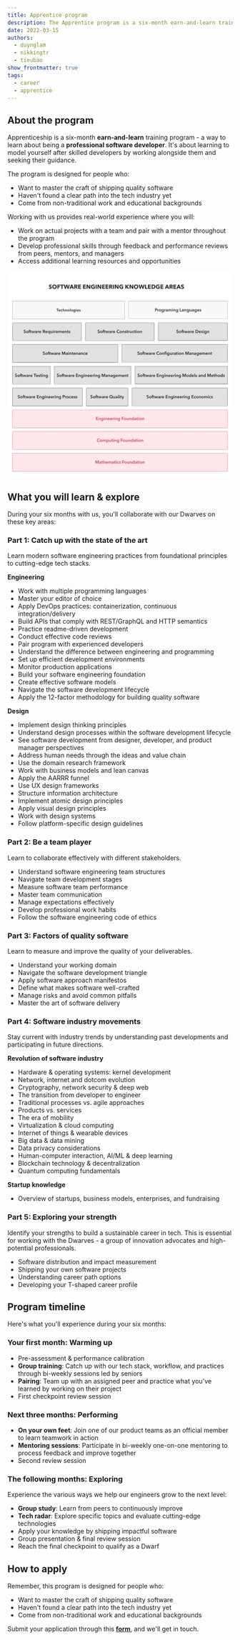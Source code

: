 ```yaml
---
title: Apprentice program
description: The Apprentice program is a six-month earn-and-learn training experience for aspiring software developers to gain professional skills working on real projects. Participants receive mentorship, develop technical and professional capabilities, and learn state-of-the-art engineering practices through hands-on work.
date: 2022-03-15
authors:
  - duynglam
  - nikkingtr
  - tieubao
show_frontmatter: true
tags:
  - career
  - apprentice
---
```


## About the program

Apprenticeship is a six-month **earn-and-learn** training program - a way to learn about being a **professional software developer**. It's about learning to model yourself after skilled developers by working alongside them and seeking their guidance.

The program is designed for people who:

- Want to master the craft of shipping quality software
- Haven't found a clear path into the tech industry yet
- Come from non-traditional work and educational backgrounds

Working with us provides real-world experience where you will:

- Work on actual projects with a team and pair with a mentor throughout the program
- Develop professional skills through feedback and performance reviews from peers, mentors, and managers
- Access additional learning resources and opportunities

![Dwarves Foundation apprenticeship program roadmap and structure](assets/apprenticeship-program.webp)

## What you will learn & explore

During your six months with us, you'll collaborate with our Dwarves on these key areas:

### Part 1: Catch up with the state of the art

Learn modern software engineering practices from foundational principles to cutting-edge tech stacks.

**Engineering**

- Work with multiple programming languages
- Master your editor of choice
- Apply DevOps practices: containerization, continuous integration/delivery
- Build APIs that comply with REST/GraphQL and HTTP semantics
- Practice readme-driven development
- Conduct effective code reviews
- Pair program with experienced developers
- Understand the difference between engineering and programming
- Set up efficient development environments
- Monitor production applications
- Build your software engineering foundation
- Create effective software models
- Navigate the software development lifecycle
- Apply the 12-factor methodology for building quality software

**Design**

- Implement design thinking principles
- Understand design processes within the software development lifecycle
- See software development from designer, developer, and product manager perspectives
- Address human needs through the ideas and value chain
- Use the domain research framework
- Work with business models and lean canvas
- Apply the AARRR funnel
- Use UX design frameworks
- Structure information architecture
- Implement atomic design principles
- Apply visual design principles
- Work with design systems
- Follow platform-specific design guidelines

### Part 2: Be a team player

Learn to collaborate effectively with different stakeholders.

- Understand software engineering team structures
- Navigate team development stages
- Measure software team performance
- Master team communication
- Manage expectations effectively
- Develop professional work habits
- Follow the software engineering code of ethics

### Part 3: Factors of quality software

Learn to measure and improve the quality of your deliverables.

- Understand your working domain
- Navigate the software development triangle
- Apply software approach manifestos
- Define what makes software well-crafted
- Manage risks and avoid common pitfalls
- Master the art of software delivery

### Part 4: Software industry movements

Stay current with industry trends by understanding past developments and participating in future directions.

**Revolution of software industry**

- Hardware & operating systems: kernel development
- Network, internet and dotcom evolution
- Cryptography, network security & deep web
- The transition from developer to engineer
- Traditional processes vs. agile approaches
- Products vs. services
- The era of mobility
- Virtualization & cloud computing
- Internet of things & wearable devices
- Big data & data mining
- Data privacy considerations
- Human-computer interaction, AI/ML & deep learning
- Blockchain technology & decentralization
- Quantum computing fundamentals

**Startup knowledge**

- Overview of startups, business models, enterprises, and fundraising

### Part 5: Exploring your strength

Identify your strengths to build a sustainable career in tech. This is essential for working with the Dwarves - a group of innovation advocates and high-potential professionals.

- Software distribution and impact measurement
- Shipping your own software projects
- Understanding career path options
- Developing your T-shaped career profile

## Program timeline

Here's what you'll experience during your six months:

### Your first month: Warming up

- Pre-assessment & performance calibration
- **Group training**: Catch up with our tech stack, workflow, and practices through bi-weekly sessions led by seniors
- **Pairing**: Team up with an assigned peer and practice what you've learned by working on their project
- First checkpoint review session

### Next three months: Performing

- **On your own feet**: Join one of our product teams as an official member to learn teamwork in action
- **Mentoring sessions**: Participate in bi-weekly one-on-one mentoring to process feedback and improve together
- Second review session

### The following months: Exploring

Experience the various ways we help our engineers grow to the next level:

- **Group study**: Learn from peers to continuously improve
- **Tech radar**: Explore specific topics and evaluate cutting-edge technologies
- Apply your knowledge by shipping impactful software
- Group presentation & final review session
- Reach the final checkpoint to qualify as a Dwarf

## How to apply

Remember, this program is designed for people who:

- Want to master the craft of shipping quality software
- Haven't found a clear path into the tech industry yet
- Come from non-traditional work and educational backgrounds

Submit your application through this [**form**](https://form.typeform.com/to/LfCWfoml), and we'll get in touch.
